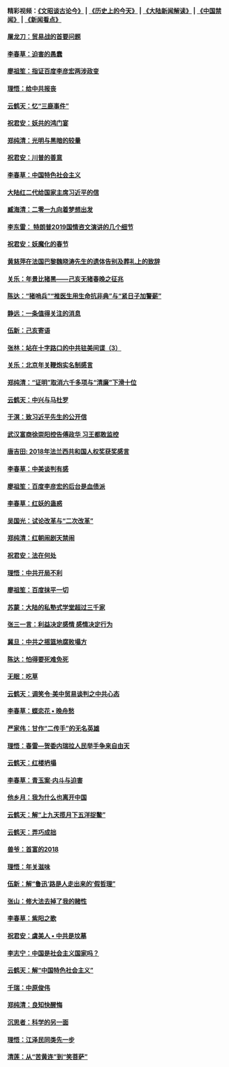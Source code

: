 #### 精彩视频：[《文昭谈古论今》](http://45.76.195.252/wenzhao) | [《历史上的今天》](http://45.76.195.252/today-in-history) | [《大陆新闻解读》](http://45.76.195.252/ntdtv-comedy) | [《中国禁闻》](http://45.76.195.252/ntdtv-news) | [《新闻看点》](http://45.76.195.252/news-insight) 

 #### [屠龙刀：贸易战的首要问题](../pages/nsc993/n11040283.md?t=02130031) 

#### [李春草：迫害的愚蠢](../pages/nsc993/n11036601.md?t=02130031) 

#### [廖祖笙：指证百度李彦宏两涉政变](../pages/nsc993/n11036579.md?t=02130031) 

#### [理悟：给中共报丧](../pages/nsc993/n11036501.md?t=02130031) 

#### [云鹤天：忆“三鹿事件”](../pages/nsc993/n11036466.md?t=02130031) 

#### [祝君安：妖共的鸿门宴](../pages/nsc993/n11035387.md?t=02130031) 

#### [郑纯清：光明与黑暗的较量](../pages/nsc993/n11035337.md?t=02130031) 

#### [祝君安：川普的善意](../pages/nsc993/n11032077.md?t=02130031) 

#### [李春草：中国特色社会主义](../pages/nsc993/n11032132.md?t=02130031) 

#### [大陆红二代给国家主席习近平的信](../pages/nsc993/n11031995.md?t=02130031) 

#### [臧海清：二零一九向着梦想出发](../pages/nsc993/n11031959.md?t=02130031) 

#### [李东雷： 特朗普2019国情咨文演讲的几个细节](../pages/nsc993/n11031943.md?t=02130031) 

#### [祝君安：妖魔化的春节](../pages/nsc993/n11031747.md?t=02130031) 

#### [黄慈萍在法国巴黎魏晓涛先生的遗体告别及葬礼上的致辞](../pages/nsc993/n11031419.md?t=02130031) 

#### [关乐：年景比猪黑——己亥无猪春晚之征兆](../pages/nsc993/n11031494.md?t=02130031) 

#### [陈达：“猪哨兵”“推医生用生命抗非典”与“紧日子加警薪”](../pages/nsc993/n11027746.md?t=02130031) 

#### [静远：一条值得关注的消息](../pages/nsc993/n11024470.md?t=02130031) 

#### [伍新：己亥寄语](../pages/nsc993/n11024543.md?t=02130031) 

#### [张林：站在十字路口的中共驻美间谍（3）](../pages/nsc993/n11023043.md?t=02130031) 

#### [关乐：北京年关鞭炮实名制感言](../pages/nsc993/n11022630.md?t=02130031) 

#### [郑纯清：“证明”取消六千多项与“清廉”下滑十位](../pages/nsc993/n11022638.md?t=02130031) 

#### [云鹤天：中兴与马杜罗](../pages/nsc993/n11022620.md?t=02130031) 

#### [于溟：致习近平先生的公开信](../pages/nsc993/n11022593.md?t=02130031) 

#### [武汉富商徐崇阳控告傅政华 习王都敢监控](../pages/nsc993/n11022212.md?t=02130031) 

#### [唐吉田: 2018年法兰西共和国人权奖获奖感言](../pages/nsc993/n11021537.md?t=02130031) 

#### [李春草：中美谈判有感](../pages/nsc993/n11019776.md?t=02130031) 

#### [廖祖笙：百度李彦宏的后台是血债派](../pages/nsc993/n11019767.md?t=02130031) 

#### [李春草：红妖的蛊惑](../pages/nsc993/n11017095.md?t=02130031) 

#### [吴国光：试论改革与“二次改革”](../pages/nsc993/n11017055.md?t=02130031) 

#### [郑纯清：红朝闹剧天禁闹](../pages/nsc993/n11017030.md?t=02130031) 

#### [祝君安：法在何处](../pages/nsc993/n11017021.md?t=02130031) 

#### [理悟：中共开局不利](../pages/nsc993/n11016938.md?t=02130031) 

#### [廖祖笙：百度抹平一切](../pages/nsc993/n11014925.md?t=02130031) 

#### [苏蒙：大陆的私塾式学堂超过三千家](../pages/nsc993/n11014334.md?t=02130031) 

#### [张三一言：利益决定感情 感情决定行为](../pages/nsc993/n11012463.md?t=02130031) 

#### [冀旦：中共之摇篮地腐败塌方](../pages/nsc993/n11009533.md?t=02130031) 

#### [陈达：怕得要死难免死](../pages/nsc993/n11009520.md?t=02130031) 

#### [无眠：吃草](../pages/nsc993/n11007940.md?t=02130031) 

#### [云鹤天：调笑令‧美中贸易谈判之中共心态](../pages/nsc993/n11007670.md?t=02130031) 

#### [李春草：蝶恋花  •  晚舟愁](../pages/nsc993/n11006605.md?t=02130031) 

#### [严家伟：甘作“二传手”的无名英雄](../pages/nsc993/n11005340.md?t=02130031) 

#### [理悟：春雷—贺委内瑞拉人民举手争来自由天](../pages/nsc993/n11005334.md?t=02130031) 

#### [云鹤天：红楼坍塌](../pages/nsc993/n11005318.md?t=02130031) 

#### [李春草：青玉案·内斗与迫害](../pages/nsc993/n11005306.md?t=02130031) 

#### [他乡月：我为什么也离开中国](../pages/nsc993/n11003553.md?t=02130031) 

#### [云鹤天：解“上九天揽月下五洋捉鳖”](../pages/nsc993/n11000750.md?t=02130031) 

#### [云鹤天：弄巧成拙](../pages/nsc993/n11000722.md?t=02130031) 

#### [兽爷：首富的2018](../pages/nsc993/n11000693.md?t=02130031) 

#### [理悟：年关滋味](../pages/nsc993/n10998847.md?t=02130031) 

#### [伍新：解“鲁迅‘路是人走出来的’假哲理”](../pages/nsc993/n10998777.md?t=02130031) 

#### [张山：修大法去掉了我的赌性](../pages/nsc993/n10997702.md?t=02130031) 

#### [李春草：紫阳之歌](../pages/nsc993/n10997679.md?t=02130031) 

#### [祝君安：虞美人 • 中共是坟墓](../pages/nsc993/n10996090.md?t=02130031) 

#### [李志宁：中国是社会主义国家吗？](../pages/nsc993/n10996097.md?t=02130031) 

#### [云鹤天：解“中国特色社会主义”](../pages/nsc993/n10996043.md?t=02130031) 

#### [千瑞：中原俊伟](../pages/nsc993/n10995401.md?t=02130031) 

#### [郑纯清：良知快醒悔](../pages/nsc993/n10995385.md?t=02130031) 

#### [沉思者：科学的另一面](../pages/nsc993/n10996074.md?t=02130031) 

#### [理悟：江泽民同类先一步](../pages/nsc993/n10995378.md?t=02130031) 

#### [清莲：从“苦黄连”到“笑菩萨”](../pages/nsc993/n10995466.md?t=02130031) 

